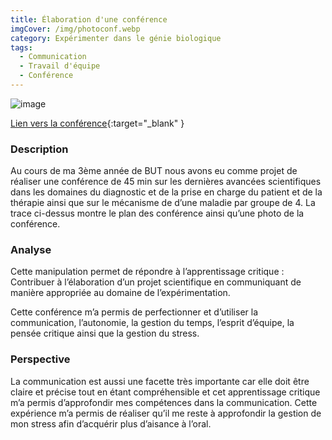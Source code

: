```yaml
---
title: Élaboration d'une conférence
imgCover: /img/photoconf.webp
category: Expérimenter dans le génie biologique
tags:
  - Communication
  - Travail d'équipe
  - Conférence
---
```


![image](img/photoconf.webp)

[Lien vers la conférence](https://pod.univ-lr.fr/video/4000-steinermov/){:target="\_blank" }

### Description

Au cours de ma 3ème année de BUT nous avons eu comme projet de réaliser une conférence de 45 min sur les dernières avancées scientifiques dans les domaines du diagnostic et de la prise en charge du patient et de la thérapie ainsi que sur le mécanisme de d’une maladie par groupe de 4. La trace ci-dessus montre le plan des conférence ainsi qu’une photo de la conférence.

### Analyse

Cette manipulation permet de répondre à l’apprentissage critique : Contribuer à l’élaboration d’un projet scientifique en communiquant de manière appropriée au domaine de l’expérimentation.

Cette conférence m’a permis de perfectionner et d’utiliser la communication, l’autonomie, la gestion du temps, l’esprit d’équipe, la pensée critique ainsi que la gestion du stress.

### Perspective

La communication est aussi une facette très importante car elle doit être claire et précise tout en étant compréhensible et cet apprentissage critique m’a permis d’approfondir mes compétences dans la communication. Cette expérience m’a permis de réaliser qu’il me reste à approfondir la gestion de mon stress afin d’acquérir plus d’aisance à l’oral.
